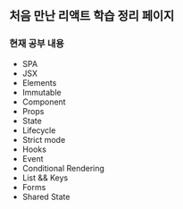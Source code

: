 ## 처음 만난 리액트 학습 정리 페이지
### 현재 공부 내용
- SPA
- JSX
- Elements
- Immutable
- Component
- Props
- State
- Lifecycle
- Strict mode
- Hooks
- Event
- Conditional Rendering
- List && Keys
- Forms
- Shared State